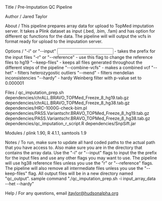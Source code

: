 Title / Pre-Imputation QC Pipeline

Author / Jared Taylor

About / This pipeline prepares array data for upload to TopMed imputation server. It takes a Plink dataset as input (.bed, .bim, .fam) and has option for different qc functions for the data. The pipeline will will output the vcfs in format ready for upload to the imputation server. 

Options / "-i" or "--input" <input prefix> - takes the prefix for the input files
	"-r" or "--reference" - use this flag to change the reference files to hg19
	"--keep-files" - keeps all files generated throughout the different steps of the pipeline
	"--combine-vcfs" - makes a combined vcf
	"--het" - filters heterozygostic outliers
	"--mend" - filters mendelian inconsistencies 
	"--hardy" - hardy Weinberg filter with p-value set to 0.000001

Files / qc_imputation_prep.sh
	dependencies/chrALL.BRAVO_TOPMed_Freeze_8_hg19.tab.gz
	dependencies/chrALL.BRAVO_TOPMed_Freeze_8_hg38.tab.gz
	dependencies/HRC-1000G-check-bim.pl
	dependencies/PASS.Variantschr.BRAVO_TOPMed_Freeze_8_hg19.tab.gz
	dependencies/PASS.Variantschr.BRAVO_TOPMed_Freeze_8_hg38.tab.gz
	dependencies/qc_imputation_r_script.R
	dependencies/SnpSift.jar

Modules / plink 1.90, R 4.1.1, samtools 1.9

Notes / To run, make sure to update all hard coded paths to the actual path that you have access to. Also make sure you are in the directory that contains the array data. Use the "-i" or "--input" flags to input the the prefix for the input files and use any other flags you may want to use. The pipeline will use hg38 reference files unless you use the "r" or "--reference" flags. The pipeline will also remove all intermediate files unless you use the "--keep-files" flag. All output files will be in a new directory named "qc_output".
	sample command "./qc_imputation_prep.sh -i input_array_data --het --hardy"

Help / For any questions, email jtaylor@hudsonalpha.org

